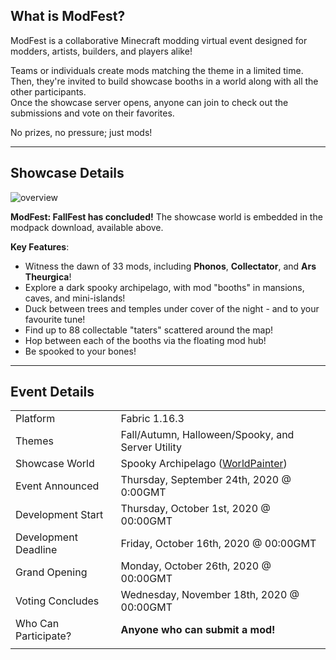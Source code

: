 ## What is ModFest?

ModFest is a collaborative Minecraft modding virtual event designed for modders, artists, builders, and players alike!

Teams or individuals create mods matching the theme in a limited time.<br/>
Then, they're invited to build showcase booths in a world along with all the other participants.<br/>
Once the showcase server opens, anyone can join to check out the submissions and vote on their favorites.

No prizes, no pressure; just mods!

---

## Showcase Details

![overview](https://cdn.modrinth.com/data/GBW6Vx4k/images/8927b5aab71ecc533e5d0e09caa813cc2593e369.png)

**ModFest: FallFest has concluded!** The showcase world is embedded in the modpack download, available above.

**Key Features**:
- Witness the dawn of 33 mods, including **Phonos**, **Collectator**, and **Ars Theurgica**!
- Explore a dark spooky archipelago, with mod "booths" in mansions, caves, and mini-islands!
- Duck between trees and temples under cover of the night - and to your favourite tune!
- Find up to 88 collectable "taters" scattered around the map!
- Hop between each of the booths via the floating mod hub!
- Be spooked to your bones!

---

## Event Details

|                      |                                                                    |
|----------------------|--------------------------------------------------------------------|
| Platform             | Fabric 1.16.3                                                      |
| Themes               | Fall/Autumn, Halloween/Spooky, and Server Utility                  |
| Showcase World       | Spooky Archipelago ([WorldPainter](https://www.worldpainter.net/)) |
| Event Announced      | Thursday, September 24th, 2020 @ 0:00GMT                           |
| Development Start    | Thursday, October 1st, 2020 @ 00:00GMT                             |
| Development Deadline | Friday, October 16th, 2020 @ 00:00GMT                              |
| Grand Opening        | Monday, October 26th, 2020 @ 00:00GMT                              |
| Voting Concludes     | Wednesday, November 18th, 2020 @ 00:00GMT                          |
| Who Can Participate? | **Anyone who can submit a mod!**                                   |
|                      |                                                                    |

<!-- **Participant registration is open! Join the [discord](https://discord.gg/gn543Ee) and click the button if you'd like to make and submit a mod! -->

<!-- For information on how participating works, requirements for submissions and builds, and an FAQ, check out the [Participant Guide](/pages/modfest) -->
